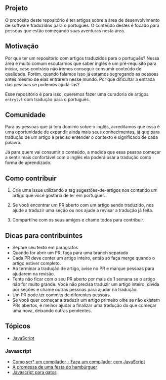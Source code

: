 ## Projeto

O propósito deste repositório é ter artigos sobre a área de desenvolvimento de software traduzidos para o português. O conteúdo destes é focado para pessoas que estão começando suas aventuras nesta área.

## Motivação

Por que ter um repositório com artigos traduzidos para o português? Nessa área é muito comum escutarmos que saber inglês é um pré-requisito para iniciar, caso contrário não iremos conseguir consumir conteúdo de qualidade. Porém, quando falamos isso já estamos segregando as pessoas antes mesmo de elas entrarem nesse mundo. Por que dificultar a entrada das pessoas se podemos ajudá-las?

Esse repositório é para isso, queremos fazer uma curadoria de artigos `entrylvl` com tradução para o português.

## Comunidade

Para as pessoas que já tem domínio sobre o inglês, acreditamos que essa é uma oportunidade de expandir ainda mais seus conhecimentos, já que para tradução de um artigo é preciso entender o contexto e significado de cada palavra.

Já para quem vai consumir o conteúdo, a medida que essa pessoa começar a sentir mais confortável com o inglês ela poderá usar a tradução como forma de aprendizado.

## Como contribuir

1. Crie uma issue utilizando a tag sugestões-de-artigos nos contando um artigo que você gostaria de ler em português.

2. Se você encontrar um PR aberto com um artigo sendo traduzido, nos ajude a traduzir uma seção ou nos ajude a revisar a tradução já feita. 

3. Compartilhe com os seus amigos e chame todos para contribuir.

## Dicas para contribuintes

* Separe seu texto em parágrafos
* Quando for abrir um PR, faça para uma branch separada
* Cada PR deve conter um artigo inteiro, então só faça merge quando o artigo estiver completo.
* Ao terminar a tradução de artigo, avise no PR e marque pessoas para ajudarem na revisão.
* Tente não ficar com o seu PR aberto por mais de 1 semana se o artigo não for muito grande. Você não precisa traduzir um artigo inteiro, divida por seções e chame outras pessoas para ajudar na tradução.
* Um PR pode ter commits de diferentes pessoas.
* Se você quer começar a traduzir um artigo primeiro olhe se não existem PRs abertos, é melhor ajudar a finalizar uma tradução do que começar uma nova, deixando outras pendentes.

## Tópicos

* [JavaScript](#javascript)

### Javascript

* [Como ser* um compilador - Faça um compilador com JavaScript](javascript/como-ser-um-compilador--faca-um-compilador-com-javascript.md)
* [A promessa de uma festa do hambúrguer](javascript/promessa-festa-hamburguer.md)
* [Javascript para gatos](javascript/javascript-para-gatos.md)
